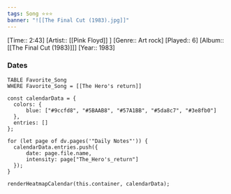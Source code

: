 ```yaml
---
tags: Song ⭐⭐⭐ 
banner: "![[The Final Cut (1983).jpg]]"
---
```

[Time:: 2:43]
[Artist:: [[Pink Floyd]] ]
[Genre:: Art rock]
[Played:: 6]
[Album:: [[The Final Cut (1983)]]]
[Year:: 1983]
### Dates
````dataview
TABLE Favorite_Song
WHERE Favorite_Song = [[The Hero's return]]
````
  ```dataviewjs
const calendarData = { 
	colors: { 
		blue: ["#9ccfd8", "#5BAAB8", "#57A1BB", "#5da8c7", "#3e8fb0"] 
	}, 
	entries: [] 
}; 

for (let page of dv.pages('"Daily Notes"')) { 
	calendarData.entries.push({ 
		date: page.file.name, 
		intensity: page["The_Hero's_return"]
	}); 
} 

renderHeatmapCalendar(this.container, calendarData);
```
